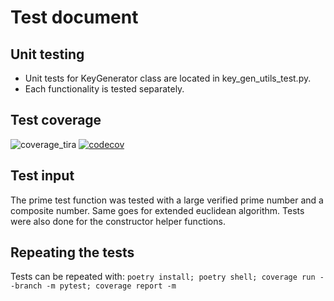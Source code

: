 # Test document
## Unit testing
- Unit tests for KeyGenerator class are located in key_gen_utils_test.py.
- Each functionality is tested separately.
## Test coverage
![coverage_tira](https://user-images.githubusercontent.com/80696138/172052448-1bd1a8ec-8e9e-471a-a7bb-d06fe6a08a99.png)
[![codecov](https://codecov.io/gh/oskrsjlnd/RSA-crypto/branch/main/graph/badge.svg?token=KGXKLCTU0Q)](https://codecov.io/gh/oskrsjlnd/RSA-crypto)

## Test input
The prime test function was tested with a large verified prime number and a composite number.
Same goes for extended euclidean algorithm. Tests were also done for the constructor helper
functions.

## Repeating the tests
Tests can be repeated with:
``poetry install; poetry shell; coverage run --branch -m pytest; coverage report -m``
